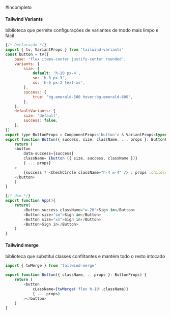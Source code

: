 #Incompleto 
#### Tailwind Variants
biblioteca que permite configurações de variantes de modo mais limpo e fácil 
```javascript
{/* Declaração */}
import { tv, VariantProps } from 'tailwind-variants'
const button = tv({
    base: 'flex items-center justify-center rounded',
    variants: {
        size: {
            default: 'h-10 px-4',
            sm: 'h-8 px-3',
            xs: 'h-6 px-2 text-xs',
        },
        success: {
            true: 'bg-emerald-500 hover:bg-emerald-600',
        },
    },
    defaultVariants: {
        size: 'default',
        success: false,
    },
})
export type ButtonProps = ComponentProps<'button'> & VariantProps<typeof button>
export function Button({ success, size, className, ... props }: ButtonProps) {
    return (
    <button
        data-success={success}
        className= {button ({ size, success, className })}
        { ... props}
    >
        {success ? <CheckCircle className="h-4 w-4" /> : props .children}
    </button>
    )
}
```

```javascript
{/* Uso */}
export function App(){
	return(
		<Button success className="w-20">Sign in</Button>
		<Button size="sm">Sign in</Button>
		<Button size="xs">Sign in‹/Button>
		<Button>Sign in‹/Button>
	)
}
```
#### Tailwind merge
biblioteca que substitui classes conflitantes e mantém todo o resto intocado
```javascript
import { twMerge } from 'tailwind-merge'

export function Button({ className, ...props }: ButtonProps) {
    return (
        <button
            cLassName={twMerge('flex h-10',className)}
            { ... props)
        ></button>
    )
}
```